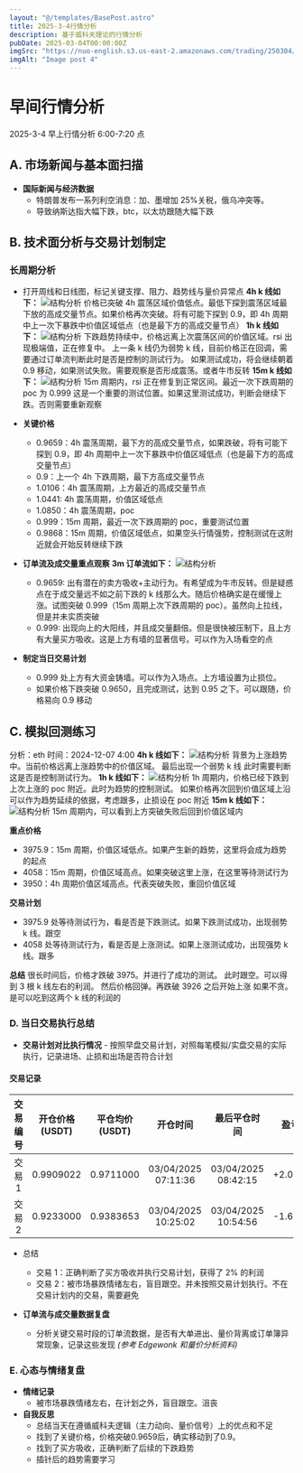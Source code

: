 ```yaml
---
layout: "@/templates/BasePost.astro"
title: 2025-3-4行情分析
description: 基于威科夫理论的行情分析
pubDate: 2025-03-04T00:00:00Z
imgSrc: "https://nuo-english.s3.us-east-2.amazonaws.com/trading/250304/tradingview4h.jpg"
imgAlt: "Image post 4"
---
```


# 早间行情分析

2025-3-4 早上行情分析 6:00-7:20 点

## A. 市场新闻与基本面扫描

- **国际新闻与经济数据**
  - 特朗普发布一系列利空消息：加、墨增加 25%关税，俄乌冲突等。
  - 导致纳斯达指大幅下跌，btc，以太坊跟随大幅下跌

## B. 技术面分析与交易计划制定

### 长周期分析

- 打开周线和日线图，标记关键支撑、阻力、趋势线与量价异常点
  **4h k 线如下：**
  ![结构分析](https://nuo-english.s3.us-east-2.amazonaws.com/trading/250304/tradingview4h.jpg)
  价格已突破 4h 震荡区域价值低点。最低下探到震荡区域最下放的高成交量节点。如果价格再次突破。将有可能下探到 0.9，即 4h 周期中上一次下暴跌中价值区域低点（也是最下方的高成交量节点）
  **1h k 线如下：**
  ![结构分析](https://nuo-english.s3.us-east-2.amazonaws.com/trading/250304/tradingview1h.jpg)
  下跌趋势持续中，价格远离上次震荡区间的价值区域。rsi 出现极端值，正在修复中。
  上一条 k 线仍为弱势 k 线，目前价格正在回调，需要通过订单流判断此时是否是控制的测试行为。
  如果测试成功，将会继续朝着 0.9 移动，如果测试失败。需要观察是否形成震荡。或者牛市反转
  **15m k 线如下：**
  ![结构分析](https://nuo-english.s3.us-east-2.amazonaws.com/trading/250304/tradingview15m.jpg)
  15m 周期内，rsi 正在修复到正常区间。最近一次下跌周期的 poc 为 0.999 这是一个重要的测试位置。如果这里测试成功，判断会继续下跌。否则需要重新观察
- **关键价格**

  - 0.9659：4h 震荡周期，最下方的高成交量节点，如果跌破，将有可能下探到 0.9，即 4h 周期中上一次下暴跌中价值区域低点（也是最下方的高成交量节点）
  - 0.9：上一个 4h 下跌周期，最下方高成交量节点
  - 1.0106：4h 震荡周期，上方最近的高成交量节点
  - 1.0441: 4h 震荡周期，价值区域低点
  - 1.0850：4h 震荡周期，poc
  - 0.999：15m 周期，最近一次下跌周期的 poc，重要测试位置
  - 0.9868：15m 周期，价值区域低点，如果空头行情强势，控制测试在这附近就会开始反转继续下跌

- **订单流及成交量重点观察**
  **3m 订单流如下：**
  ![结构分析](https://nuo-english.s3.us-east-2.amazonaws.com/trading/250304/tradinglite3m.jpg)

  - 0.9659: 出有潜在的卖方吸收+主动行为。有希望成为牛市反转。但是疑惑点在于成交量远不如之前下跌的 k 线那么大。随后价格确实是在缓慢上涨。试图突破 0.999（15m 周期上次下跌周期的 poc）。虽然向上拉线，但是并未实质突破
  - 0.999: 出现向上的大阳线，并且成交量翻倍。但是很快被压制下，且上方有大量买方吸收。这是上方有墙的显著信号。可以作为入场看空的点

- **制定当日交易计划**
  - 0.999 处上方有大资金铸墙。可以作为入场点。上方墙设置为止损位。
  - 如果价格下跌突破 0.9650，且完成测试，达到 0.95 之下。可以跟随，价格易向 0.9 移动

## C. 模拟回测练习

分析：eth
时间：2024-12-07 4:00
**4h k 线如下：**
![结构分析](https://nuo-english.s3.us-east-2.amazonaws.com/trading/250304-test/tradingview4h.jpg)
背景为上涨趋势中。当前价格远离上涨趋势中的价值区域。
最后出现一个弱势 k 线
此时需要判断这是否是控制测试行为。
**1h k 线如下：**
![结构分析](https://nuo-english.s3.us-east-2.amazonaws.com/trading/250304-test/tradingview1h.jpg)
1h 周期内，价格已经下跌到上次上涨的 poc 附近。此时为趋势的控制测试。
如果价格再次回到价值区域上沿可以作为趋势延续的依据，考虑跟多，止损设在 poc 附近
**15m k 线如下：**
![结构分析](https://nuo-english.s3.us-east-2.amazonaws.com/trading/250304-test/tradingview15m.jpg)
15m 周期内，可以看到上方突破失败后回到价值区域内

**重点价格**

- 3975.9：15m 周期，价值区域低点。如果产生新的趋势，这里将会成为趋势的起点
- 4058：15m 周期，价值区域高点。如果突破这里上涨，在这里等待测试行为
- 3950：4h 周期价值区域高点。代表突破失败，重回价值区域

**交易计划**

- 3975.9 处等待测试行为，看是否是下跌测试。如果下跌测试成功，出现弱势 k 线。跟空
- 4058 处等待测试行为，看是否是上涨测试。如果上涨测试成功，出现强势 k 线。跟多

**总结**
很长时间后，价格才跌破 3975。并进行了成功的测试。
此时跟空。可以得到 3 根 k 线左右的利润。
然后价格回弹。再跌破 3926
之后开始上涨
如果不贪。是可以吃到这两个 k 线的利润的

### D. 当日交易执行总结

- **交易计划对比执行情况** - 按照早盘交易计划，对照每笔模拟/实盘交易的实际执行，记录进场、止损和出场是否符合计划

#### 交易记录

| 交易编号 | 开仓价格 (USDT) | 平仓均价 (USDT) |      开仓时间       |    最后平仓时间     |  盈亏  | 方向 |
| :------: | :-------------: | :-------------: | :-----------------: | :-----------------: | :----: | :--: |
|  交易 1  |    0.9909022    |    0.9711000    | 03/04/2025 07:11:36 | 03/04/2025 08:42:15 | +2.00% |  空  |
|  交易 2  |    0.9233000    |    0.9383653    | 03/04/2025 10:25:02 | 03/04/2025 10:54:56 | -1.63% |  空  |

- 总结

  - 交易 1：正确判断了买方吸收并执行交易计划，获得了 2% 的利润
  - 交易 2：被市场暴跌情绪左右，盲目跟空。并未按照交易计划执行。不在交易计划内的交易，需要避免

- **订单流与成交量数据复盘**
  - 分析关键交易时段的订单流数据，是否有大单进出、量价背离或订单簿异常现象，记录这些发现
    _(参考 Edgewonk 和量价分析资料)_

### E. 心态与情绪复盘

- **情绪记录**
  - 被市场暴跌情绪左右，在计划之外，盲目跟空。沮丧
- **自我反思**
  - 总结当天在遵循威科夫逻辑（主力动向、量价信号）上的优点和不足
  - 找到了关键价格，价格突破0.9659后，确实移动到了0.9。
  - 找到了买方吸收，正确判断了后续的下跌趋势
  - 插针后的趋势需要学习
